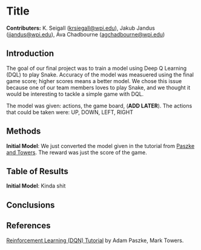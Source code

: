 # Title
**Contributers:** K. Seigall (krsiegall@wpi.edu), Jakub Jandus (jjandus@wpi.edu), Ava Chadbourne (agchadbourne@wpi.edu)

## Introduction

The goal of our final project was to train a model using Deep Q Learning (DQL) to play Snake. Accuracy of the model was measuered using the final game score; higher scores means a better model. We chose this issue because one of our team members loves to play Snake, and we thought it would be interesting to tackle a simple game with DQL.

The model was given: actions, the game board, (**ADD LATER**). The actions that could be taken were: UP, DOWN, LEFT, RIGHT

## Methods

**Initial Model**: We just converted the model given in the tutorial from [Paszke and Towers](https://pytorch.org/tutorials/intermediate/reinforcement_q_learning.html). The reward was just the score of the game.



## Table of Results
**Initial Model**: Kinda shit

## Conclusions

## References
[Reinforcement Learning (DQN) Tutorial](https://pytorch.org/tutorials/intermediate/reinforcement_q_learning.html) by Adam Paszke, Mark Towers.
